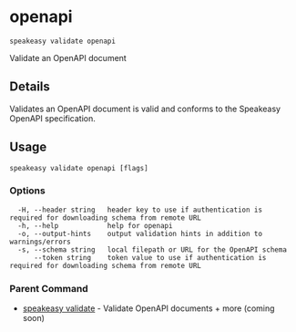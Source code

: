 # openapi  
`speakeasy validate openapi`  


Validate an OpenAPI document  

## Details

Validates an OpenAPI document is valid and conforms to the Speakeasy OpenAPI specification.

## Usage

```
speakeasy validate openapi [flags]
```

### Options

```
  -H, --header string   header key to use if authentication is required for downloading schema from remote URL
  -h, --help            help for openapi
  -o, --output-hints    output validation hints in addition to warnings/errors
  -s, --schema string   local filepath or URL for the OpenAPI schema
      --token string    token value to use if authentication is required for downloading schema from remote URL
```

### Parent Command

* [speakeasy validate](README.md)	 - Validate OpenAPI documents + more (coming soon)
